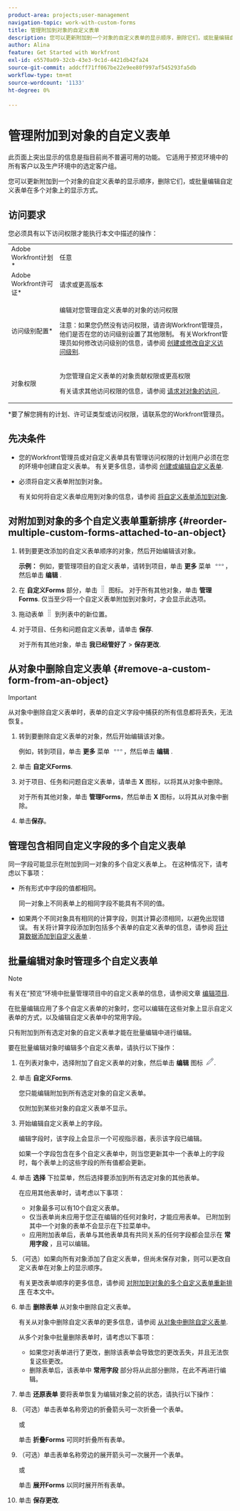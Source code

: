 ```yaml
---
product-area: projects;user-management
navigation-topic: work-with-custom-forms
title: 管理附加到对象的自定义表单
description: 您可以更新附加到一个对象的自定义表单的显示顺序，删除它们，或批量编辑自定义表单在多个对象上的显示方式。
author: Alina
feature: Get Started with Workfront
exl-id: e5570a09-32cb-43e3-9c1d-4421db42fa24
source-git-commit: addcff71ff067be22e9ee80f997af545293fa5db
workflow-type: tm+mt
source-wordcount: '1133'
ht-degree: 0%

---
```


# 管理附加到对象的自定义表单

<span class="preview">此页面上突出显示的信息是指目前尚不普遍可用的功能。 它适用于预览环境中的所有客户以及生产环境中的选定客户组。</span>

您可以更新附加到一个对象的自定义表单的显示顺序，删除它们，或批量编辑自定义表单在多个对象上的显示方式。

## 访问要求

您必须具有以下访问权限才能执行本文中描述的操作：

<table style="table-layout:auto"> 
 <col> 
 <col> 
 <tbody> 
  <tr> 
   <td role="rowheader">Adobe Workfront计划*</td> 
   <td> <p>任意 </p> </td> 
  </tr> 
  <tr> 
   <td role="rowheader">Adobe Workfront许可证*</td> 
   <td> <p>请求或更高版本</p> </td> 
  </tr> 
  <tr> 
   <td role="rowheader">访问级别配置*</td> 
   <td> <p>编辑对您管理自定义表单的对象的访问权限</p> <p>注意：如果您仍然没有访问权限，请咨询Workfront管理员，他们是否在您的访问级别设置了其他限制。 有关Workfront管理员如何修改访问级别的信息，请参阅 <a href="../../administration-and-setup/add-users/configure-and-grant-access/create-modify-access-levels.md" class="MCXref xref">创建或修改自定义访问级别</a>.</p> </td> 
  </tr> 
  <tr> 
   <td role="rowheader">对象权限</td> 
   <td> <p>为您管理自定义表单的对象贡献权限或更高权限</p> <p>有关请求其他访问权限的信息，请参阅 <a href="../../workfront-basics/grant-and-request-access-to-objects/request-access.md" class="MCXref xref">请求对对象的访问 </a>.</p> </td> 
  </tr> 
 </tbody> 
</table>

&#42;要了解您拥有的计划、许可证类型或访问权限，请联系您的Workfront管理员。

## 先决条件

* 您的Workfront管理员或对自定义表单具有管理访问权限的计划用户必须在您的环境中创建自定义表单。 有关更多信息，请参阅 [创建或编辑自定义表单](../../administration-and-setup/customize-workfront/create-manage-custom-forms/create-or-edit-a-custom-form.md).
* 必须将自定义表单附加到对象。

   有关如何将自定义表单应用到对象的信息，请参阅 [将自定义表单添加到对象](../../workfront-basics/work-with-custom-forms/add-a-custom-form-to-an-object.md).

## 对附加到对象的多个自定义表单重新排序 {#reorder-multiple-custom-forms-attached-to-an-object}

1. 转到要更改添加的自定义表单顺序的对象，然后开始编辑该对象。

   **示例：** 例如，要管理项目的自定义表单，请转到项目，单击 **更多** 菜单 ![](assets/more-icon.png)，然后单击 **编辑** .

1. 在 **自定义Forms** 部分，单击 ![](assets/move-icon---dots.png) 图标。 对于所有其他对象，单击 **管理Forms**. 仅当至少将一个自定义表单附加到对象时，才会显示此选项。
1. 拖动表单 ![](assets/move-icon---dots.png) 到列表中的新位置。
1. 对于项目、任务和问题自定义表单，请单击 **保存**.

   对于所有其他对象，单击 **我已经管好了** > **保存更改**.

## 从对象中删除自定义表单 {#remove-a-custom-form-from-an-object}

>[!IMPORTANT]
>
>从对象中删除自定义表单时，表单的自定义字段中捕获的所有信息都将丢失，无法恢复。

1. 转到要删除自定义表单的对象，然后开始编辑该对象。

   例如，转到项目，单击 **更多** 菜单 ![](assets/more-icon.png)，然后单击 **编辑** .

1. 单击 **自定义Forms**.
1. 对于项目、任务和问题自定义表单，请单击 **X** 图标，以将其从对象中删除。

   对于所有其他对象，单击 **管理Forms**，然后单击 **X** 图标，以将其从对象中删除。

1. 单击&#x200B;**保存**。

## 管理包含相同自定义字段的多个自定义表单

同一字段可能显示在附加到同一对象的多个自定义表单上。 在这种情况下，请考虑以下事项：

* 所有形式中字段的值都相同。

   同一对象上不同表单上的相同字段不能具有不同的值。

* 如果两个不同对象具有相同的计算字段，则其计算必须相同，以避免出现错误。 有关将计算字段添加到包括多个表单的自定义表单的信息，请参阅 [将计算数据添加到自定义表单](../../administration-and-setup/customize-workfront/create-manage-custom-forms/add-calculated-data-to-custom-form.md) .

## 批量编辑对象时管理多个自定义表单

<!--
drafted for bulk-editing projects. When it releases to Prod for projects, take "in the preview environment" and the yellow tags out. Add additional objects here in the same way when they become available:-->

>[!NOTE]
>
><span class="preview">有关在“预览”环境中批量管理项目中的自定义表单的信息，请参阅文章 [编辑项目](../../manage-work/projects/manage-projects/edit-projects.md)</span>.

在批量编辑应用了多个自定义表单的对象时，您可以编辑在这些对象上显示自定义表单的方式，以及编辑自定义表单中的常用字段。

只有附加到所有选定对象的自定义表单才能在批量编辑中进行编辑。

要在批量编辑对象时编辑多个自定义表单，请执行以下操作：

1. 在列表对象中，选择附加了自定义表单的对象，然后单击 **编辑** 图标 ![](assets/edit-icon.png).
1. 单击 **自定义Forms**.

   您只能编辑附加到所有选定对象的自定义表单。

   仅附加到某些对象的自定义表单不显示。

1. 开始编辑自定义表单上的字段。

   编辑字段时，该字段上会显示一个可视指示器，表示该字段已编辑。

   如果一个字段包含在多个自定义表单中，则当您更新其中一个表单上的字段时，每个表单上的这些字段的所有值都会更新。

1. 单击 **选择** 下拉菜单，然后选择要添加到所有选定对象的其他表单。

   在应用其他表单时，请考虑以下事项：

   * 对象最多可以有10个自定义表单。
   * 仅当表单尚未应用于您正在编辑的任何对象时，才能应用表单。 已附加到其中一个对象的表单不会显示在下拉菜单中。
   * 应用附加表单后，表单与其他表单具有共同关系的任何字段都会显示在 **常用字段** ，且可以编辑。

1. （可选）如果向所有对象添加了自定义表单，但尚未保存对象，则可以更改自定义表单在对象上的显示顺序。

   有关更改表单顺序的更多信息，请参阅 [对附加到对象的多个自定义表单重新排序](#reorder-multiple-custom-forms-attached-to-an-object) 在本文中。

1. 单击 **删除表单** 从对象中删除自定义表单。

   有关从对象中删除自定义表单的更多信息，请参阅 [从对象中删除自定义表单](#remove-a-custom-form-from-an-object).

   从多个对象中批量删除表单时，请考虑以下事项：

   * 如果您对表单进行了更改，删除该表单会导致您的更改丢失，并且无法恢复这些更改。
   * 删除表单后，该表单中 **常用字段** 部分将从此部分删除，在此不再进行编辑。

1. 单击 **还原表单** 要将表单恢复为编辑对象之前的状态，请执行以下操作：
1. （可选）单击表单名称旁边的折叠箭头可一次折叠一个表单。

   或

   单击 **折叠Forms** 可同时折叠所有表单。

1. （可选）单击表单名称旁边的展开箭头可一次展开一个表单。

   或

   单击 **展开Forms** 以同时展开所有表单。 

1. 单击 **保存更改**.

